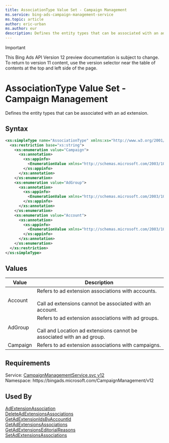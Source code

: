 ```yaml
---
title: AssociationType Value Set - Campaign Management
ms.service: bing-ads-campaign-management-service
ms.topic: article
author: eric-urban
ms.author: eur
description: Defines the entity types that can be associated with an ad extension.
---
```

> [!IMPORTANT]
> This Bing Ads API Version 12 preview documentation is subject to change. To return to version 11 content, use the version selector near the table of contents at the top and left side of the page.

# AssociationType Value Set - Campaign Management
Defines the entity types that can be associated with an ad extension.

## Syntax
```xml
<xs:simpleType name="AssociationType" xmlns:xs="http://www.w3.org/2001/XMLSchema">
  <xs:restriction base="xs:string">
    <xs:enumeration value="Campaign">
      <xs:annotation>
        <xs:appinfo>
          <EnumerationValue xmlns="http://schemas.microsoft.com/2003/10/Serialization/">1</EnumerationValue>
        </xs:appinfo>
      </xs:annotation>
    </xs:enumeration>
    <xs:enumeration value="AdGroup">
      <xs:annotation>
        <xs:appinfo>
          <EnumerationValue xmlns="http://schemas.microsoft.com/2003/10/Serialization/">2</EnumerationValue>
        </xs:appinfo>
      </xs:annotation>
    </xs:enumeration>
    <xs:enumeration value="Account">
      <xs:annotation>
        <xs:appinfo>
          <EnumerationValue xmlns="http://schemas.microsoft.com/2003/10/Serialization/">3</EnumerationValue>
        </xs:appinfo>
      </xs:annotation>
    </xs:enumeration>
  </xs:restriction>
</xs:simpleType>
```

## <a name="values"></a>Values

|Value|Description|
|-----------|---------------|
|<a name="account"></a>Account|Refers to ad extension associations with accounts.<br /><br /> Call ad extensions cannot be associated with an account.|
|<a name="adgroup"></a>AdGroup|Refers to ad extension associations with ad groups.<br /><br /> Call and Location ad extensions cannot be associated with an ad group.|
|<a name="campaign"></a>Campaign|Refers to ad extension associations with campaigns.|

## Requirements
Service: [CampaignManagementService.svc v12](https://campaign.api.bingads.microsoft.com/Api/Advertiser/CampaignManagement/v12/CampaignManagementService.svc)  
Namespace: https\://bingads.microsoft.com/CampaignManagement/v12  

## Used By
[AdExtensionAssociation](adextensionassociation.md)  
[DeleteAdExtensionsAssociations](deleteadextensionsassociations.md)  
[GetAdExtensionIdsByAccountId](getadextensionidsbyaccountid.md)  
[GetAdExtensionsAssociations](getadextensionsassociations.md)  
[GetAdExtensionsEditorialReasons](getadextensionseditorialreasons.md)  
[SetAdExtensionsAssociations](setadextensionsassociations.md)  
